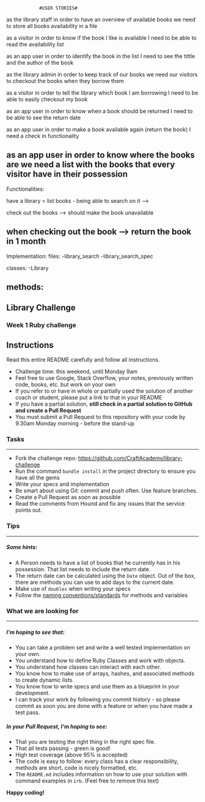                 #USER STORIES#

as the library staff
in order to have an overview of available books
we need to store all books availability in a file

as a visitor
in order to know if the book I like is available
I need to be able to read the availability list

as an app user
in order to identify the book in the list
I need to see the tittle and the author of the book

as the library admin
in order to keep track of our books
we need our visitors to checkout the books when they borrow them

as a visitor
in order to tell the library which book I am borrowing
I need to be able to easily checkout my book

as an app user
in order to know when a book should be returned
I need to be able to see the return date

as an app user
in order to make a book available again (return the book)
I need a check in functionality

as an app user
in order to know where the books are
we need a list with the books that every visitor have in their possession
-------
Functionalities:

have a library = list books - being able to search on it --> 

check out the books --> should make the book unavailable

when checking out the book --> return the book in 1 month
---------
Implementation:
files:
-library_search
-library_search_spec

classes:
-Library

methods:
-



## Library Challenge
### Week 1 Ruby challenge

Instructions
-------
Read this entire README carefully and follow all instructions.

* Challenge time: this weekend, until Monday 9am
* Feel free to use Google, Stack Overflow, your notes, previously written code, books, etc. but work on your own
* If you refer to or have in whole or partially used the solution of another coach or student, please put a link to that in your README
* If you have a partial solution, **still check in a partial solution to GitHub and create a Pull Request**
* You must submit a Pull Request to this repository with your code by 9.30am Monday morning - before the stand-up


### Tasks
----

* Fork the challenge repo: https://github.com/CraftAcademy/library-challenge
* Run the command `bundle install` in the project directory to ensure you have all the gems
* Write your specs and implementation
* Be smart about using Git: commit and push often. Use feature branches.
* Create a Pull Request as soon as possible
* Read the comments from Hound and fix any issues that the service points out.

### Tips
----

##### Some hints:
  * A Person needs to have a list of books that he currently has in his possession. That list needs to include the return date.
  * The return date can be calculated using the `Date` object. Out of the box, there are methods you can use to add days to the current date.
  * Make use of `doubles` when writing your specs
  * Follow the [naming conventions/standards](https://craftacademy.gitbooks.io/coding-as-a-craft/content/extras/naming_standards.html) for methods and variables

### What we are looking for
----
##### I'm hoping to see that:
* You can take a problem set and write a well tested implementation on your own.
* You understand how to define Ruby Classes and work with objects.
* You understand how classes can interact with each other.
* You know how to make use of arrays, hashes, and associated methods to create dynamic lists.
* You know how to write specs and use them as a blueprint in your development.
* I can track your work by following you commit history - so please commit as soon you are done with a feature or when you have made a test pass.

##### In your Pull Request, I'm hoping to see:
* That you are testing the right thing in the right spec file.
* That all tests passing - green is good!
* High test coverage (above 95% is accepted)
* The code is easy to follow: every class has a clear responsibility, methods are short, code is nicely formatted, etc.
* The `README.md` includes information on how to use your solution with command examples in `irb`. (Feel free to remove this text)


**Happy coding!**
